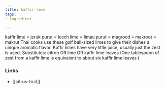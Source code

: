 ```yaml
---
title: kaffir lime
tags:
- ingredient

---
```

kaffir lime = jeruk purut = leech lime = limau purut = magrood = makroot = makrut Thai cooks use these golf ball-sized limes to give their dishes a unique aromatic flavor. Kaffir limes have very little juice, usually just the zest is used. Substitutes: citron OR lime OR kaffir lime leaves (One tablespoon of zest from a kaffir lime is equivalent to about six kaffir lime leaves.)

### Links

* [[citrus-fruit]]
